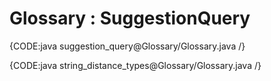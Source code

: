﻿# Glossary : SuggestionQuery

{CODE:java suggestion_query@Glossary/Glossary.java /}

{CODE:java string_distance_types@Glossary/Glossary.java /}